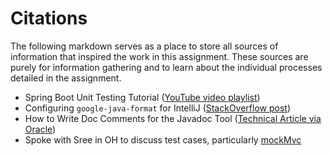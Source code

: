 # Citations

The following markdown serves as a place to store all sources of information that inspired the work
in this assignment. These sources are purely for information gathering and to learn about the
individual processes detailed in the assignment.

- Spring Boot Unit Testing
  Tutorial ([YouTube video playlist](https://www.youtube.com/watch?v=jqwZthuBmZY&list=PL82C6-O4XrHcg8sNwpoDDhcxUCbFy855E))
- Configuring `google-java-format` for
  IntelliJ ([StackOverflow post](https://stackoverflow.com/questions/42979700/how-to-configure-google-java-code-formatter-in-intellij-idea-17))
- How to Write Doc Comments for the Javadoc
  Tool ([Technical Article via Oracle](https://www.oracle.com/technical-resources/articles/java/javadoc-tool.html))
- Spoke with Sree in OH to discuss test cases,
  particularly [mockMvc](https://docs.spring.io/spring-framework/reference/testing/spring-mvc-test-framework/server-performing-requests.html)
